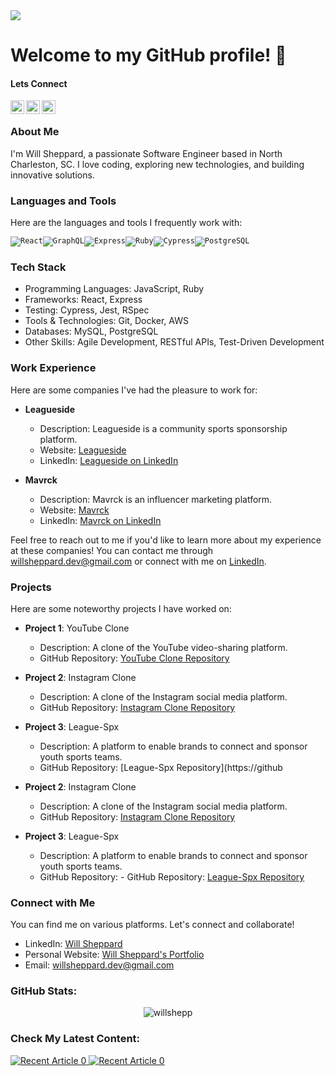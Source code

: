<img src="https://webdev-assets.s3.amazonaws.com/CLUB+(3).png">



# Welcome to my GitHub profile! 👋

#### Lets Connect

<a href="https://www.linkedin.com/in/will-sheppard-81a184145/">
<img align="left" alt="Wills Linkedin" height="22px"src="https://img.shields.io/badge/LinkedIn-0077B5?style=for-the-badge&logo=linkedin&logoColor=white" /></a> <a href="https://twitter.com/willshepp_dev"><img align="left" alt="Wills Twitter" height="22px" src="https://img.shields.io/badge/Twitter-1DA1F2?style=for-the-badge&logo=twitter&logoColor=white" /></a> <a href="mailto:willsheppard.dev@gmail.com">
<img align="left" alt="Wills Gmail" height="22px"src="https://img.shields.io/badge/Gmail-D14836?style=for-the-badge&logo=gmail&logoColor=white" /></a>

<br/>

### About Me
I'm Will Sheppard, a passionate Software Engineer based in North Charleston, SC. I love coding, exploring new technologies, and building innovative solutions.

### Languages and Tools
Here are the languages and tools I frequently work with:

<code>![React](https://img.shields.io/badge/-React-61DAFB?logo=react&logoColor=white&style=flat-square)![GraphQL](https://img.shields.io/badge/-GraphQL-E10098?logo=graphql&logoColor=white&style=flat-square)![Express](https://img.shields.io/badge/-Express-000000?logo=express&logoColor=white&style=flat-square)![Ruby](https://img.shields.io/badge/-Ruby-CC342D?logo=ruby&logoColor=white&style=flat-square)![Cypress](https://img.shields.io/badge/-Cypress-17202C?logo=cypress&logoColor=white&style=flat-square)![PostgreSQL](https://img.shields.io/badge/-PostgreSQL-336791?logo=postgresql&logoColor=white&style=flat-square)</code>

### Tech Stack
- Programming Languages: JavaScript, Ruby
- Frameworks: React, Express
- Testing: Cypress, Jest, RSpec
- Tools & Technologies: Git, Docker, AWS
- Databases: MySQL, PostgreSQL
- Other Skills: Agile Development, RESTful APIs, Test-Driven Development

### Work Experience
Here are some companies I've had the pleasure to work for:

- **Leagueside**
  - Description: Leagueside is a community sports sponsorship platform.
  - Website: [Leagueside](https://www.teamsnap.com/leagueside-acquired)
  - LinkedIn: [Leagueside on LinkedIn](https://www.linkedin.com/company/leagueside/mycompany/)
  
- **Mavrck**
  - Description: Mavrck is an influencer marketing platform.
  - Website: [Mavrck](https://www.mavrck.co/?utm_source=google&utm_medium=cpc&utm_campaign=Brand%20Headterms&gclid=Cj0KCQjwho-lBhC_ARIsAMpgMocyb0GxRlsFuX6-pPqdworDEnnCGI0Ti2zHHAcVvyGGnRh03khqUlkaAt5bEALw_wcB)
  - LinkedIn: [Mavrck on LinkedIn](https://www.linkedin.com/company/mavrck/)
  
Feel free to reach out to me if you'd like to learn more about my experience at these companies! You can contact me through [willsheppard.dev@gmail.com](mailto:willsheppard.dev@gmail.com) or connect with me on [LinkedIn](https://www.linkedin.com/in/will-sheppard-81a184145/).

### Projects
Here are some noteworthy projects I have worked on:

- **Project 1**: YouTube Clone
  - Description: A clone of the YouTube video-sharing platform.
  - GitHub Repository: [YouTube Clone Repository](https://github.com/willshepp28/Youtube-Clone-Frontend)
  
- **Project 2**: Instagram Clone
  - Description: A clone of the Instagram social media platform.
  - GitHub Repository: [Instagram Clone Repository](https://github.com/willshepp28/InstagramCloneV2-Frontend)
  
- **Project 3**: League-Spx
  - Description: A platform to enable brands to connect and sponsor youth sports teams.
  - GitHub Repository: [League-Spx Repository](https://github
  
- **Project 2**: Instagram Clone
  - Description: A clone of the Instagram social media platform.
  - GitHub Repository: [Instagram Clone Repository](https://github.com/willshepp28/InstagramCloneV2-Frontend)
  
- **Project 3**: League-Spx
  - Description: A platform to enable brands to connect and sponsor youth sports teams.
  - GitHub Repository:   - GitHub Repository: [League-Spx Repository](https://github.com/willshepp28/League-Spx)
 
### Connect with Me
You can find me on various platforms. Let's connect and collaborate!

- LinkedIn: [Will Sheppard](https://www.linkedin.com/in/will-sheppard-81a184145/)
- Personal Website: [Will Sheppard's Portfolio](http://will-sheppard-portfolio.s3-website-us-east-1.amazonaws.com/index.html)
- Email: [willsheppard.dev@gmail.com](mailto:willsheppard.dev@gmail.com)
 
### GitHub Stats: 

<p align="center"> <img src="https://github-readme-stats.vercel.app/api?username=willshepp28&show_icons=true&theme=gotham" alt="willshepp" />
 
### Check My Latest Content:  

<a target="_blank" href="https://willsheppard29.medium.com/leetcode-challenge-single-number-f85662134679"><img src="https://github-readme-medium-recent-article.vercel.app/medium/@willsheppard29/0" alt="Recent Article 0"> 
<a target="_blank" href="https://willsheppard29.medium.com/build-and-deploy-a-league-sponsorship-service-with-node-js-76851c0036eb"><img src="https://github-readme-medium-recent-article.vercel.app/medium/@willsheppard29/1" alt="Recent Article 0"> 
